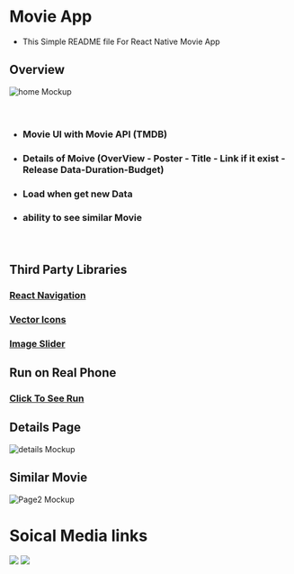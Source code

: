 # Movie App
* This Simple README file For React Native Movie App
## Overview
![home Mockup](https://user-images.githubusercontent.com/88752412/170589420-912babcf-0136-413c-a351-02d0c6b9e1ce.png)<br/><br/><br/>
* ### Movie UI with Movie API (TMDB)
* ### Details of Moive (OverView - Poster - Title - Link if it exist - Release Data-Duration-Budget)
* ### Load when get new Data
* ###  ability to see similar Movie<br/><br/><br/>

## Third Party Libraries
 ### [React Navigation](https://reactnavigation.org/)
 ### [Vector Icons](https://www.npmjs.com/package/react-native-vector-icons)
 ### [Image Slider](https://www.npmjs.com/package/react-native-image-slider-box)
## Run on Real Phone 
### [Click To See Run](https://drive.google.com/file/d/16HbIgBHzy9cZLlQCFT2wnt7FxbXe0cn8/view?usp=sharing)
## Details Page 
![details Mockup](https://user-images.githubusercontent.com/88752412/170589596-ff76d89d-da48-41f6-abbc-8cf9a33d7066.png)
## Similar Movie 
![Page2 Mockup](https://user-images.githubusercontent.com/88752412/170589510-42d86be1-0975-4fe4-a27c-2138eb76b9fb.png)

# Soical Media links
<p align="flex-start">
    <a href="mailto:aymangaballah71@gmail.com"><img src="https://img.shields.io/badge/Gmail-%231FA1F1?style=square&logo=Gmail&logoColor=red"/></a>
    <a href="https://www.linkedin.com/in/ayman-gaballah-9b57a421a/"><img src="https://img.shields.io/badge/linkedin-%230177B5?style=flat&logo=linkedin&logoColor=white"/></a>
  </p>


